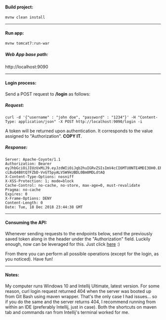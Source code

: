 #### Build project: 

`mvnw clean install`

---

#### Run app: 

`mvnw tomcat7:run-war`

##### Web App base path: 
http://localhost:9090

---

#### Login process:

Send a POST request to **/login** as follows:

##### Request:
`curl -d '{"username" : "john doe", "password" : "1234"}' -H "Content-Type: application/json" -X POST http://localhost:9090/login -i`
                
A token will be returned upon authentication. It corresponds to the value assigned to "Authorization". **COPY IT**.

##### Response:

```
Server: Apache-Coyote/1.1
Authorization: Bearer eyJhbGciOiJIUzUxMiJ9.eyJzdWIiOiJqb2huIGRvZSIsImV4cCI6MTU0NTE4MDI3OH0.ERepXs061Uwkc3r76O9fwDJtBvfbwAr5anjU0PZX-cLBuQ4B8tQ7FZbD-VvGT5pyALVSW9kUBDL0Bm0MDLdtAQ
X-Content-Type-Options: nosniff
X-XSS-Protection: 1; mode=block
Cache-Control: no-cache, no-store, max-age=0, must-revalidate
Pragma: no-cache
Expires: 0
X-Frame-Options: DENY
Content-Length: 0
Date: Tue, 18 Dec 2018 23:44:38 GMT
```

---

#### Consuming the API:

Whenever sending requests to the endpoints below, send the previously saved token along in the header
under the "Authorization" field. Luckily enough, now can be leveraged for this. Just click [here](http://localhost:9090/swagger-ui.html) :)

From there you can perform all possible operations (except for the login, as you noticed). Have fun!

---
#### Notes:

My computer runs Windows 10 and Intellij Ultimate, latest version. For some reason, curl login request returned 404 when the server was booted 
up from Git Bash using maven wrapper. That's the only case I had issues... so if you do the same and the server returns 404, I recommend running
from within an IDE (preferably Intellij, just in case). Both the shortcuts on maven tab and commands ran from Intellij's terminal worked for me. 